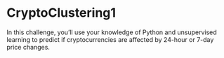 # CryptoClustering1
In this challenge, you’ll use your knowledge of Python and unsupervised learning to predict if cryptocurrencies are affected by 24-hour or 7-day price changes.
